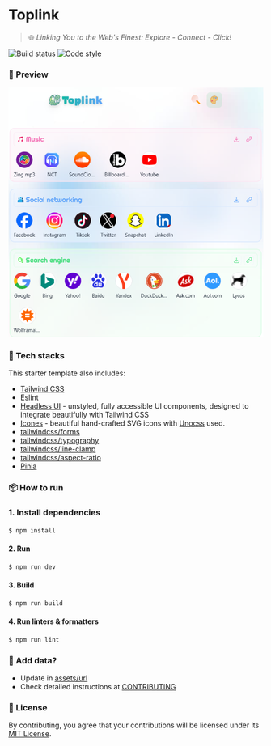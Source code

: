 # Toplink

> 🌐 *Linking You to the Web's Finest: Explore - Connect - Click!*

![Build status](https://img.shields.io/github/actions/workflow/status/thuongtruong109/toplink/ci.yml)
[![Code style](https://antfu.me/badge-code-style.svg)](https://github.com/antfu/eslint-config)

### 🔮 Preview

<img src="./public/preview.png" alt="preview" width="1000" />

### 💫 Tech stacks
This starter template also includes:

- [Tailwind CSS](https://github.com/tailwindlabs/tailwindcss)
- [Eslint](https://eslint.org)
- [Headless UI](https://headlessui.dev/vue/menu) - unstyled, fully accessible UI components, designed to integrate beautifully with Tailwind CSS
- [Icones](https://github.com/antfu/icones) - beautiful hand-crafted SVG icons with [Unocss](https://github.com/unocss/unocss) used. 
- [tailwindcss/forms](https://github.com/tailwindlabs/tailwindcss-forms)
- [tailwindcss/typography](https://github.com/tailwindlabs/tailwindcss-typography)
- [tailwindcss/line-clamp](https://github.com/tailwindlabs/tailwindcss-line-clamp)
- [tailwindcss/aspect-ratio](https://github.com/tailwindlabs/tailwindcss-aspect-ratio)
- [Pinia](https://github.com/posva/pinia)

### 📦 How to run

### 1. Install dependencies

```bash
$ npm install
```

#### 2. Run

```bash
$ npm run dev
```

#### 3. Build

```bash
$ npm run build
```

#### 4. Run linters & formatters

```bash
$ npm run lint
```

### 📅 Add data?

- Update in [assets/url](https://github.com/thuongtruong109/toplink/blob/main/assets/data.json)
- Check detailed instructions at [CONTRIBUTING](https://github.com/thuongtruong109/toplink/blob/main/.github/CONTRIBUTING.md)

### 🪪 License

By contributing, you agree that your contributions will be licensed under its [MIT License](../LICENSE).

<!-- ### 🔗 Refs -->
<!-- idea: https://www.xemm.me/ -->
<!-- tab: https://www.material-tailwind.com/docs/html/gallery -->
<!-- grid masonry: https://dev.to/kdrbek/responsive-masonry-layout-with-tailwindcss-in-2-steps-4kkj -->
<!-- Logo: https://img.icons8.com/pulsar-gradient/48/personal-hotspot.png -->